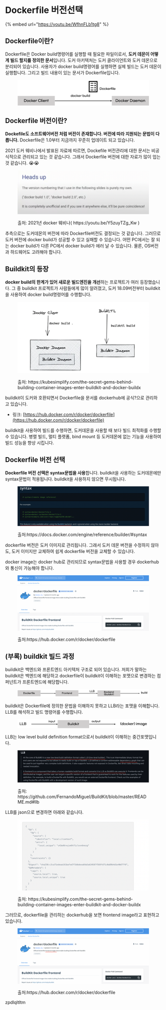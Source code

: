# Dockerfile 버전선택

{% embed url="https://youtu.be/WfhnFLb1tg8" %}

## Dockerfile이란?

Dockerfile은 Docker build명령어를 실행할 때 필요한 파일이로서, **도커 데몬이 어떻게 빌드 할지를 정의한 문서**입니다. 도커 아키텍처는 도커 클라이언트와 도커 데몬으로 분리되어 있습니다. 사용자가 docker build명령어를 실행하면 실제 빌드는 도커 데몬이 실행합니다. 그리고 빌드 내용이 있는 문서가 Dockerfile입니다.

<figure><img src="../.gitbook/assets/image (1).png" alt=""><figcaption></figcaption></figure>



## Dockerfile 버전이란? <a href="#head2" id="head2"></a>

**Dockefile도 소프트웨어버전 처럼 버전이 존재합니다. 버전에 따라 지원되는 문법이 다릅니다.** Dockerfile은 1.0부터 지금까지 꾸준히 업데이트 되고 있습니다.

2021 도커 웨비나에서 발표된 자료에 따르면, Dockefile 버전관리에 대한 문서는 비공식적으로 관리되고 있는 것 같습니다. 그래서 Dockerfile 버전에 대한 자료가 많이 업는 것 같습니다. 😭😭

<figure><img src="../.gitbook/assets/image (2).png" alt=""><figcaption><p>출처: 2021년 docker 웨비나( https://youtu.be/Y5zuyTZg_Kw )</p></figcaption></figure>



추측으로는 도커데몬의 버전에 따라 Dockerfile버전도 결정되는 것 같습니다. 그러므로 도커 버전에 docker build가 성공할 수 있고 실패할 수 있습니다. 어떤 PC에서는 잘 되는 docker build가 다른 PC에서 docker build가 에러 날 수 있습니다. 물론, OS버전과 하드웨어도 고려해야 합니다.



## Buildkit의 등장 <a href="#head3" id="head3"></a>

**docker build의 한계가 있어 새로운 빌드엔진을 개선**하는 프로젝트가 여러 등장했습니다. 그 중 buildkit 프로젝트가 사람들에게 많이 알려졌고, 도커 18.09버전부터 buildkit을 사용하여 docker build명령어를 수행합니다.

<figure><img src="../.gitbook/assets/image (22).png" alt=""><figcaption><p>출처: https://kubesimplify.com/the-secret-gems-behind-building-container-images-enter-buildkit-and-docker-buildx</p></figcaption></figure>



buildkit이 도커와 호환되면서 Dockerfile을 문서를 dockerhub에 공식?으로 관리하고 있습니다.

* 링크: [https://hub.docker.com/r/docker/dockerfile](https://hub.docker.com/r/docker/dockerfile)

&#x20;

buildkit을 사용하여 빌드를 수행하면, 도커데몬을 사용할 때 보다 빌드 최적화를 수행할 수 있습니다. 병렬 빌드, 멀티 플랫폼, bind mount 등 도커데몬에 없는 기능을 사용하여 빌드 성능을 향상 시킵니다.



## Dockerfile 버전 선택 <a href="#head4" id="head4"></a>

**Dockerfile 버전 선택은 syntax문법을 사용**합니다. buildkit을 사용하는 도커데몬에만 syntax문법이 적용됩니다. buildkit을 사용하지 않으면 무시됩니다.

<figure><img src="../.gitbook/assets/image (28).png" alt=""><figcaption><p>출처:https://docs.docker.com/engine/reference/builder/#syntax</p></figcaption></figure>



dockerfile 버전은 도커 이미지로 관리됩니다. 그래서 도커 데몬 버전을 수정하지 않아도, 도커 이미지만 교체하여 쉽게 dockerfile 버전을 교체할 수 있습니다.

&#x20;

docker image는 docker hub로 관리되므로 syntax문법을 사용할 경우 dockerhub와 통신이 가능해야 합니다.

<figure><img src="../.gitbook/assets/image (10).png" alt=""><figcaption><p>출처:https://hub.docker.com/r/docker/dockerfile</p></figcaption></figure>



## (부록) buildkit 빌드 과정 <a href="#head5" id="head5"></a>

buildkit은 백엔드와 프론트엔드 아키텍처 구조로 되어 있습니다. 저희가 말하는 buildkit은 백엔드에 해당하고 dockerfile이 buildkit이 이해하는 포맷으로  변경하는 컴퍼넌트가 프론트엔드에 해당합니다.

<figure><img src="../.gitbook/assets/image (42).png" alt=""><figcaption></figcaption></figure>



buildkit은 Dockerfile에 정의한 문법을 이해하지 못하고 LLB라는 포맷을 이해합니다. LLB를 해석하고 빌드 명령어를 수행합니다.

<figure><img src="../.gitbook/assets/image (30).png" alt=""><figcaption></figcaption></figure>



LLB는 low level build definition format으로서 buildkit이 이해하는 중간포맷입니다.

<figure><img src="../.gitbook/assets/image (39).png" alt=""><figcaption><p>출처: https://github.com/FernandoMiguel/BuildKit/blob/master/README.md#llb</p></figcaption></figure>



LLB를 json으로 변경하면 아래와 같습니다.

<figure><img src="../.gitbook/assets/image (43).png" alt=""><figcaption><p>출처: https://kubesimplify.com/the-secret-gems-behind-building-container-images-enter-buildkit-and-docker-buildx</p></figcaption></figure>



그러므로, dockerfile을 관리하는 dockerhub을 보면 frontend image라고 표현하고 있습니다.

<figure><img src="../.gitbook/assets/image (35).png" alt=""><figcaption><p>출처:https://hub.docker.com/r/docker/dockerfile</p></figcaption></figure>



zpdlqltltm
